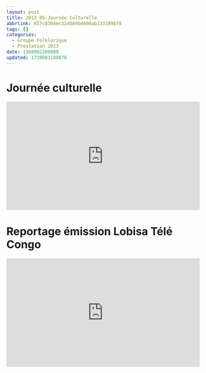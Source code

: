 ```yaml
---
layout: post
title: 2013_05-Journée Culturelle
abbrlink: 857c8304ec324689bd608ab133389b78
tags: []
categories:
  - Groupe Folklorique
  - Prestation 2013
date: 1368002280000
updated: 1739883188876
---
```


# Journée culturelle

<div style="position:relative; padding-bottom:56.25%; height:0; overflow:hidden; max-width:100%; width:100%;">
  <iframe src="https://www.youtube.com/embed/4U1IL3gXywQ" 
          style="position:absolute; top:0; left:0; width:100%; height:100%;" 
          frameborder="0" allow="accelerometer; autoplay; encrypted-media; gyroscope; picture-in-picture" 
          allowfullscreen>
  </iframe>
</div>

# Reportage émission Lobisa Télé Congo

<div style="position:relative; padding-bottom:56.25%; height:0; overflow:hidden; max-width:100%; width:100%;">
  <iframe src="https://www.youtube.com/embed/DLgUTPcg5cE" 
          style="position:absolute; top:0; left:0; width:100%; height:100%;" 
          frameborder="0" allow="accelerometer; autoplay; encrypted-media; gyroscope; picture-in-picture" 
          allowfullscreen>
  </iframe>
</div>
